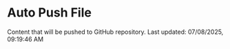 # Auto Push File

Content that will be pushed to GitHub repository.
Last updated: 07/08/2025, 09:19:46 AM